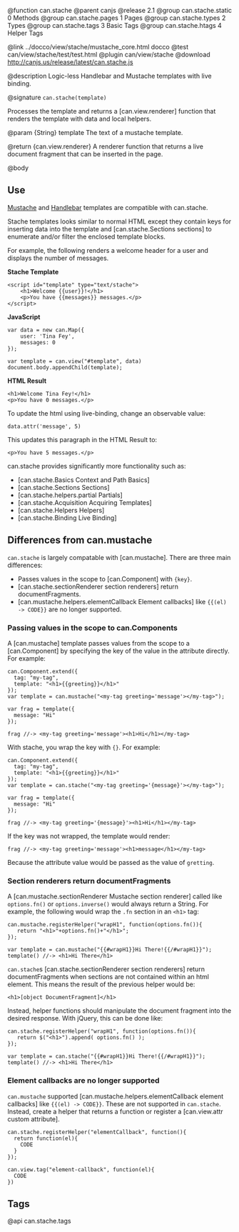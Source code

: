 @function can.stache
@parent canjs
@release 2.1
@group can.stache.static 0 Methods
@group can.stache.pages 1 Pages
@group can.stache.types 2 Types
@group can.stache.tags 3 Basic Tags
@group can.stache.htags 4 Helper Tags


@link ../docco/view/stache/mustache_core.html docco
@test can/view/stache/test/test.html
@plugin can/view/stache
@download http://canjs.us/release/latest/can.stache.js


@description Logic-less Handlebar and Mustache templates with live binding.

@signature `can.stache(template)`

Processes the template and returns a [can.view.renderer] function that renders the template
with data and local helpers.

@param {String} template The text of a mustache template.

@return {can.view.renderer} A renderer function that returns a live document fragment
that can be inserted in the page.

@body

## Use

[Mustache](https://github.com/janl/mustache.js/) and [Handlebar](http://handlebarsjs.com/) 
templates are compatible with can.stache.

Stache templates looks similar to normal HTML except
they contain keys for inserting data into the template
and [can.stache.Sections sections] to enumerate and/or filter the enclosed template blocks.

For example, the following renders a welcome header for
a user and displays the number of messages.

__Stache Template__

	<script id="template" type="text/stache">
		<h1>Welcome {{user}}!</h1>
		<p>You have {{messages}} messages.</p>
	</script>

__JavaScript__

	var data = new can.Map({
		user: 'Tina Fey',
		messages: 0
	});

	var template = can.view("#template", data)
	document.body.appendChild(template);

__HTML Result__

	<h1>Welcome Tina Fey!</h1>
	<p>You have 0 messages.</p>

To update the html using live-binding, change an observable value:

	data.attr('message', 5)

This updates this paragraph in the HTML Result to:

	<p>You have 5 messages.</p>



can.stache provides significantly more functionality such as:

- [can.stache.Basics Context and Path Basics]
- [can.stache.Sections Sections]
- [can.stache.helpers.partial Partials]
- [can.stache.Acquisition Acquiring Templates]
- [can.stache.Helpers Helpers]
- [can.stache.Binding Live Binding]


## Differences from can.mustache

`can.stache` is largely compatable with [can.mustache].  There are three main differences:

 - Passes values in the scope to [can.Component] with `{key}`.
 - [can.stache.sectionRenderer section renderers] return documentFragments.
 - [can.mustache.helpers.elementCallback Element callbacks] like `{{(el) -> CODE}}` are no longer supported.
 
 
### Passing values in the scope to can.Components

A [can.mustache] template passes values from the scope to a [can.Component]
by specifying the key of the value in the attribute directly.  For example:

    can.Component.extend({
      tag: "my-tag",
      template: "<h1>{{greeting}}</h1>"
    });
    var template = can.mustache("<my-tag greeting='message'></my-tag>");
    
    var frag = template({
      message: "Hi"
    });
    
    frag //-> <my-tag greeting='message'><h1>Hi</h1></my-tag>
   
With stache, you wrap the key with `{}`. For example:

    can.Component.extend({
      tag: "my-tag",
      template: "<h1>{{greeting}}</h1>"
    });
    var template = can.stache("<my-tag greeting='{message}'></my-tag>");
    
    var frag = template({
      message: "Hi"
    });
     
    frag //-> <my-tag greeting='{message}'><h1>Hi</h1></my-tag>

If the key was not wrapped, the template would render:

    frag //-> <my-tag greeting='message'><h1>message</h1></my-tag>
 
Because the attribute value would be passed as the value of `gretting`.
 
### Section renderers return documentFragments

A [can.mustache.sectionRenderer Mustache section renderer] called 
like `options.fn()` or `options.inverse()` would always return a String. For example,
the following would wrap the `.fn` section in an `<h1>` tag:

    can.mustache.registerHelper("wrapH1", function(options.fn()){
       return "<h1>"+options.fn()+"</h1>";
    });
    
    var template = can.mustache("{{#wrapH1}}Hi There!{{/#wrapH1}}");
    template() //-> <h1>Hi There</h1>

`can.stache`s [can.stache.sectionRenderer section renderers] return documentFragments when sections
are not contained within an html element. This means the result of the previous helper would be:

    <h1>[object DocumentFragment]</h1>

Instead, helper functions should manipulate the document fragment into the desired response.  With
jQuery, this can be done like:

    can.stache.registerHelper("wrapH1", function(options.fn()){
       return $("<h1>").append( options.fn() );
    });
    
    var template = can.stache("{{#wrapH1}}Hi There!{{/#wrapH1}}");
    template() //-> <h1>Hi There</h1>


### Element callbacks are no longer supported

`can.mustache` supported [can.mustache.helpers.elementCallback element callbacks] like `{{(el) -> CODE}}`. These
are not supported in `can.stache`.  Instead, create a helper that returns a function or register 
a [can.view.attr custom attribute].

    can.stache.registerHelper("elementCallback", function(){
      return function(el){
        CODE
      }
    });

    can.view.tag("element-callback", function(el){
      CODE
    })

## Tags

@api can.stache.tags

